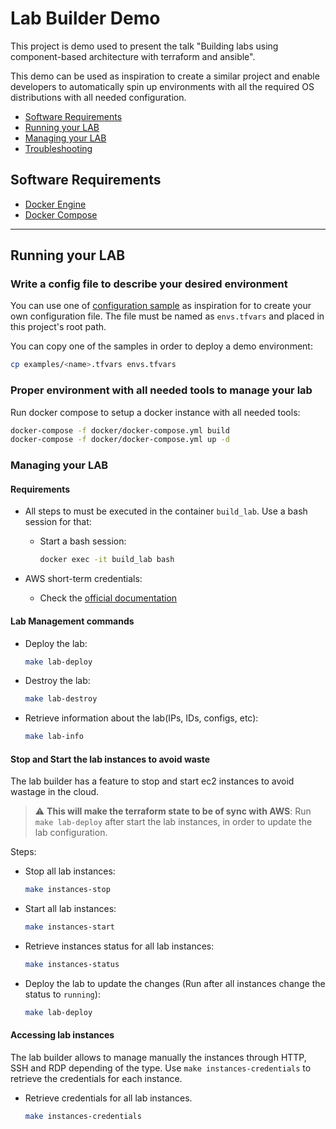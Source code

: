 # Lab Builder Demo

This project is demo used to present the talk "Building labs using component-based architecture with terraform and ansible".

This demo can be used as inspiration to create a similar project and enable developers to automatically spin up environments with all the required OS distributions with all needed configuration.

- [Software Requirements](#software-requirements)
- [Running your LAB](#running-your-lab)
- [Managing your LAB](#managing-your-lab)
- [Troubleshooting](#troubleshooting)

## Software Requirements

- [Docker Engine](https://docs.docker.com/engine/install/)
- [Docker Compose](https://docs.docker.com/compose/)

---

## Running your LAB

### Write a config file to describe your desired environment

You can use one of [configuration sample](../examples) as inspiration for to create your own configuration file. The file must be named as `envs.tfvars` and placed in this project's root path.

  You can copy one of the samples in order to deploy a demo environment:  
  
  ```bash
  cp examples/<name>.tfvars envs.tfvars
  ```

### Proper environment with all needed tools to manage your lab

Run docker compose to setup a docker instance with all needed tools:

  ```bash
  docker-compose -f docker/docker-compose.yml build
  docker-compose -f docker/docker-compose.yml up -d
  ```

### Managing your LAB

#### Requirements

- All steps to must be executed in the container `build_lab`. Use a bash session for that:
  - Start a bash session:

      ```bash
      docker exec -it build_lab bash
      ```

- AWS short-term credentials:
  - Check the [official documentation](https://aws.amazon.com/blogs/security/aws-single-sign-on-now-enables-command-line-interface-access-for-aws-accounts-using-corporate-credentials/)  

#### Lab Management commands

- Deploy the lab:

    ```bash
    make lab-deploy
    ```

- Destroy the lab:

    ```bash
    make lab-destroy
    ```

- Retrieve information about the lab(IPs, IDs, configs, etc):

    ```bash
    make lab-info
    ```


#### Stop and Start the lab instances to avoid waste

The lab builder has a feature to stop and start ec2 instances to avoid wastage in the cloud.

> :warning: **This will make the terraform state to be of sync with AWS**: Run `make lab-deploy` after start the lab instances, in order to update the lab configuration.

Steps:

- Stop all lab instances:

  ```bash
  make instances-stop 
  ```

- Start all lab instances:

  ```bash
  make instances-start
  ```

- Retrieve instances status for all lab instances:

  ```bash
  make instances-status
  ```

- Deploy the lab to update the changes (Run after all instances change the status to `running`):

  ```bash
  make lab-deploy
  ```

#### Accessing lab instances

The lab builder allows to manage manually the instances through HTTP, SSH and RDP depending of the type. Use `make instances-credentials` to retrieve the credentials for each instance.

- Retrieve credentials for all lab instances.

  ```bash
  make instances-credentials
  ```

